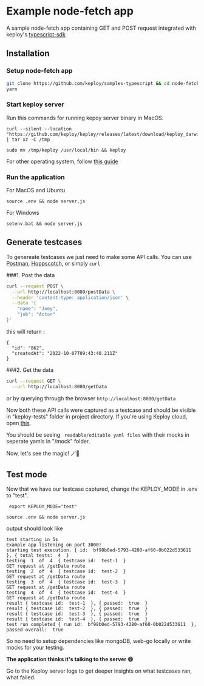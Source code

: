 # Example node-fetch app
A sample node-fetch app containing GET and POST request integrated with keploy's [typescript-sdk](https://github.com/keploy/typescript-sdk)

## Installation
### Setup node-fetch app
```bash
git clone https://github.com/keploy/samples-typescript && cd node-fetch
yarn
```
### Start keploy server
Run this commands for running kepoy server binary in MacOS.
```shell 
curl --silent --location "https://github.com/keploy/keploy/releases/latest/download/keploy_darwin_all.tar.gz" | tar xz -C /tmp

sudo mv /tmp/keploy /usr/local/bin && keploy
``` 
For other operating system, follow [this guide](https://github.com/keploy/keploy#quick-installation)



### Run the application
For MacOS and Ubuntu 
```shell
source .env && node server.js

```
For Windows 
```shell
setenv.bat && node server.js

```

## Generate testcases

To genereate testcases we just need to make some API calls. You can use [Postman](https://www.postman.com/), [Hoppscotch](https://hoppscotch.io/), or simply `curl`

###1. Post the data

```bash
curl --request POST \
  --url http://localhost:8080/postData \
  --header 'content-type: application/json' \
  --data '{
    "name": "Joey",
    "job": "Actor"
}'
```
this will return :
```
{
  "id": "862",
  "createdAt": "2022-10-07T09:43:40.211Z"
}
```

###2. Get the data
```bash
curl --request GET \
  --url http://localhost:8080/getData
```

or by querying through the browser `http://localhost:8080/getData`


Now both these API calls were captured as a testcase and should be visible in "keploy-tests" folder in project directory.
If you're using Keploy cloud, open [this](https://app.keploy.io/testlist).

You should be seeing ` readable/editable yaml files` with their mocks in seperate yamls in "/mock" folder.


Now, let's see the magic! 🪄💫


## Test mode

Now that we have our testcase captured, change the KEPLOY_MODE in .env to "test". 
```shell
 export KEPLOY_MODE="test"
```

```shell
source .env && node server.js
```
output should look like
```shell
test starting in 5s
Example app listening on port 3000!
starting test execution. { id:  bf98b0ed-5793-4280-af60-0b022d533611  }, { total tests:  4  }
testing  1  of  4  { testcase id:  test-1  }
GET request at /getData route
testing  2  of  4  { testcase id:  test-2  }
GET request at /getData route
testing  3  of  4  { testcase id:  test-3  }
GET request at /getData route
testing  4  of  4  { testcase id:  test-4  }
GET request at /getData route
result { testcase id:  test-1  }, { passed:  true  }
result { testcase id:  test-2  }, { passed:  true  }
result { testcase id:  test-3  }, { passed:  true  }
result { testcase id:  test-4  }, { passed:  true  }
test run completed { run id:  bf98b0ed-5793-4280-af60-0b022d533611  }, passed overall:  true
```

So no need to setup dependencies like mongoDB, web-go locally or write mocks for your testing.

**The application thinks it's talking to the
server 😄**

Go to the Keploy server logs to get deeper insights on what testcases ran, what failed.